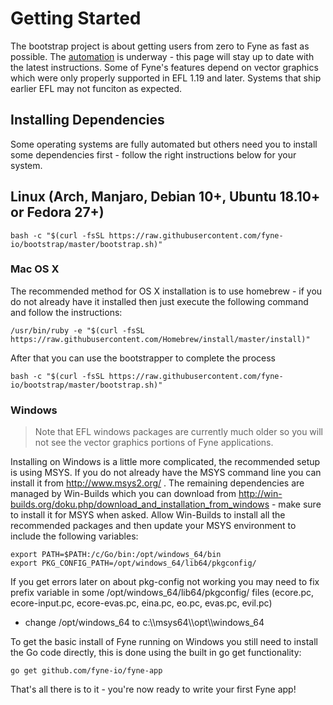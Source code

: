 # Getting Started

The bootstrap project is about getting users from zero to Fyne as fast as possible. The
[automation](https://github.com/fyne-io/fyne/issues/6) is underway - this page will stay up to date with the latest instructions.
Some of Fyne's features depend on vector graphics which were only properly
supported in EFL 1.19 and later. Systems that ship earlier EFL may not funciton
as expected.

## Installing Dependencies

Some operating systems are fully automated but others need you to install some dependencies first - follow the right instructions below for your system.

## Linux (Arch, Manjaro, Debian 10+, Ubuntu 18.10+ or Fedora 27+)

    bash -c "$(curl -fsSL https://raw.githubusercontent.com/fyne-io/bootstrap/master/bootstrap.sh)"

### Mac OS X

The recommended method for OS X installation is to use homebrew - if you do not already have it installed
then just execute the following command and follow the instructions:

    /usr/bin/ruby -e "$(curl -fsSL https://raw.githubusercontent.com/Homebrew/install/master/install)"

After that you can use the bootstrapper to complete the process

    bash -c "$(curl -fsSL https://raw.githubusercontent.com/fyne-io/bootstrap/master/bootstrap.sh)"

### Windows

> Note that EFL windows packages are currently much older so you will not see
> the vector graphics portions of Fyne applications.

Installing on Windows is a little more complicated, the recommended setup is using MSYS.
If you do not already have the MSYS command line you can install it from http://www.msys2.org/ .
The remaining dependencies are managed by Win-Builds which you can download from
http://win-builds.org/doku.php/download_and_installation_from_windows - make sure to install it for MSYS when asked.
Allow Win-Builds to install all the recommended packages and then update your MSYS environment
to include the following variables:

    export PATH=$PATH:/c/Go/bin:/opt/windows_64/bin
    export PKG_CONFIG_PATH=/opt/windows_64/lib64/pkgconfig/

If you get errors later on about pkg-config not working you may need to fix prefix variable
in some /opt/windows\_64/lib64/pkgconfig/ files (ecore.pc, ecore-input.pc, ecore-evas.pc, eina.pc, eo.pc, evas.pc, evil.pc)
- change /opt/windows\_64 to c:\\\\msys64\\\\opt\\\\windows\_64

To get the basic install of Fyne running on Windows you still need to install the Go code directly, this is done using
the built in go get functionality:

    go get github.com/fyne-io/fyne-app

That's all there is to it - you're now ready to write your first Fyne app!
